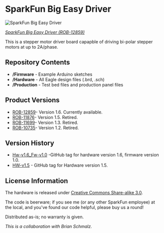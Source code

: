 SparkFun Big Easy Driver
========================

![SparkFun Big Easy Driver](https://cdn.sparkfun.com//assets/parts/9/7/2/6/12859-01.jpg)

[*SparkFun Big Easy Driver (ROB-12859)*](https://www.sparkfun.com/products/12859)

This is a stepper motor driver board capapble of driving bi-polar stepper motors at up to 2A/phase.

Repository Contents
-------------------

* **/Firmware** - Example Arduino sketches 
* **/Hardware** - All Eagle design files (.brd, .sch)
* **/Production** - Test bed files and production panel files

Product Versions
----------------
* [ROB-12859](https://www.sparkfun.com/products/12859)- Version 1.6. Currently available. 
* [ROB-11876](https://www.sparkfun.com/products/retired/11876)- Version 1.5. Retired. 
* [ROB-11699](https://www.sparkfun.com/products/retired/11699)- Version 1.3. Retired. 
* [ROB-10735](https://www.sparkfun.com/products/retired/10735)- Version 1.2. Retired.

Version History
---------------
* [Hw-v1.6_Fw-v1.0](https://github.com/sparkfun/Big_Easy_Driver/tree/HW-v1.6_Fw-v1.0) -GitHub tag for hardware version 1.6, firmware version 1.0.  
* [HW-v1.5](https://github.com/sparkfun/Big_Easy_Driver/tree/HW-v1.5) - GitHub tag for Hardware version 1.5. 

License Information
-------------------
The hardware is released under [Creative Commons Share-alike 3.0](http://creativecommons.org/licenses/by-sa/3.0/).  

The code is beerware; if you see me (or any other SparkFun employee) at the local, and you've found our code helpful, please buy us a round!

Distributed as-is; no warranty is given.



_This is a collaboration with Brian Schmalz._
